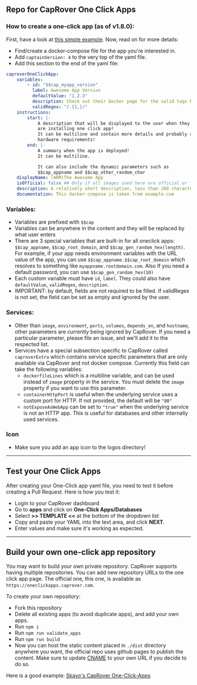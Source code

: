 <!-- @format -->

## Repo for CapRover One Click Apps

### How to create a one-click app (as of v1.8.0):

First, have a look at [this simple example](https://github.com/caprover/one-click-apps/blob/master/public/v4/apps/privatebin.yml). Now, read on for more details:

-   Find/create a docker-compose file for the app you're interested in.
-   Add `captainVersion: 4` to the very top of the yaml file.
-   Add this section to the end of the yaml file:

```yaml
caproverOneClickApp:
    variables:
        - id: "$$cap_myapp_version"
          label: Awesome App Version
          defaultValue: "1.2.3"
          description: Check out their Docker page for the valid tags https://hub.docker.com/r/....../tags
          validRegex: "/.{1,}/"
    instructions:
        start: |-
            A description that will be displayed to the user when they
            are installing one click app!
            It can be multiline and contain more details and probably special
            hardware requirements!
        end: |-
            A summary when the app is deployed!
            It can be multiline.

            It can also include the dynamic parameters such as
            $$cap_appname and $$cap_other_random_char
    displayName: (ARM)The Awesome App
    isOfficial: false ## Only if all images used here are official or from a trusted source.
    description: A relatively short description, less than 200 characters.
    documentation: This docker-compose is taken from example.com
```

### Variables:

-   Variables are prefixed with `$$cap`
-   Variables can be anywhere in the content and they will be replaced by what user enters
-   There are 3 special variables that are built-in for all oneclick apps: `$$cap_appname`, `$$cap_root_domain`, and `$$cap_gen_random_hex(length)`. For example, if your app needs environment variables with the URL value of the app, you can use `$$cap_appname.$$cap_root_domain` which resolves to something like `myappname.rootdomain.com`. Also If you need a default password, you can use `$$cap_gen_random_hex(10)`
-   Each custom variable must have `id`, `label`. They could also have `defaultValue`, `validRegex`, `description`.
-   IMPORTANT: by default, fields are not required to be filled. If validRegex is not set, the field can be set as empty and ignored by the user.

### Services:

-   Other than `image`, `environment`, `ports`, `volumes`, `depends_on`, and `hostname`, other parameters are currently being ignored by CapRover. If you need a particular parameter, please file an issue, and we'll add it to the respected list.
-   Services have a special subsection specific to CapRover called `caproverExtra` which contains service specific parameters that are only available via CapRover and not docker compose. Currently this field can take the following variables:
    -   `dockerfileLines` which is a multiline variable, and can be used instead of `image` property in the service. You must delete the `image` property if you want to use this parameter.
    -   `containerHttpPort` is useful when the underlying service uses a custom port for HTTP. If not provided, the default will be `"80"`
    -   `notExposeAsWebApp` can be set to `"true"` when the underlying service is not an HTTP app. This is useful for databases and other internally used services.

### Icon

-   Make sure you add an app icon to the logos directory!

---

## Test your One Click Apps

After creating your One-Click app yaml file, you need to test it before creating a Pull Request. Here is how you test it:

-   Login to your CapRover dashboard
-   Go to **apps** and click on **One-Click Apps/Databases**
-   Select **>> TEMPLATE <<** at the bottom of the dropdown list
-   Copy and paste your YAML into the text area, and click **NEXT**.
-   Enter values and make sure it's working as expected.

---

## Build your own one-click app repository

You may want to build your own private repository. CapRover supports having multiple repositories. You can add new repository URLs to the one click app page. The official one, this one, is available as `https://oneclickapps.caprover.com`.

To create your own repository:

-   Fork this repository
-   Delete all existing apps (to avoid duplicate apps), and add your own apps.
-   Run `npm i`
-   Run `npm run validate_apps`
-   Run `npm run build`
-   Now you can host the static content placed in `./dist` directory anywhere you want, the official repo uses github pages to publish the content. Make sure to update [CNAME](https://github.com/caprover/one-click-apps/blob/master/public/CNAME) to your own URL if you decide to do so.

Here is a good example: [Skayo's CapRover One-Click-Apps](https://github.com/Skayo/CapRover-One-Click-Apps)

